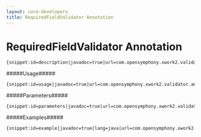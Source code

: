 ```yaml
---
layout: core-developers
title: RequiredFieldValidator Annotation
---
```


# RequiredFieldValidator Annotation


~~~~~~~
{snippet:id=description|javadoc=true|url=com.opensymphony.xwork2.validator.annotations.RequiredFieldValidator}
~~~~~~~

#####Usage#####



~~~~~~~
{snippet:id=usage|javadoc=true|url=com.opensymphony.xwork2.validator.annotations.RequiredFieldValidator}
~~~~~~~

#####Parameters#####



~~~~~~~
{snippet:id=parameters|javadoc=true|url=com.opensymphony.xwork2.validator.annotations.RequiredFieldValidator}
~~~~~~~

#####Examples#####



~~~~~~~
{snippet:id=example|javadoc=true|lang=java|url=com.opensymphony.xwork2.validator.annotations.RequiredFieldValidator}
~~~~~~~
